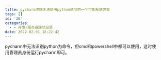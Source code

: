 ```yaml
---
title: pycharm终端无法使用python命令的一个可能解决方案
tags: []
id: '26'
categories:
  - - 开发/服务器踩坑记录
date: 2022-02-01 18:22:42
---
```


pycharm中无法识别python为命令，但cmd和powershell中都可以使用，这时使用管理员身份运行pycharm即可。